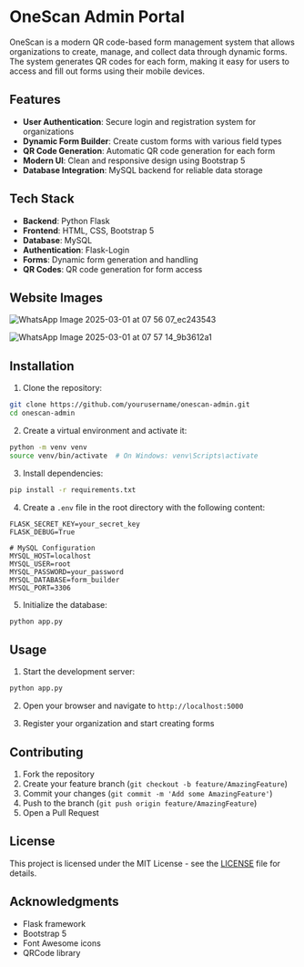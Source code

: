 # OneScan Admin Portal

OneScan is a modern QR code-based form management system that allows organizations to create, manage, and collect data through dynamic forms. The system generates QR codes for each form, making it easy for users to access and fill out forms using their mobile devices.

## Features

- **User Authentication**: Secure login and registration system for organizations
- **Dynamic Form Builder**: Create custom forms with various field types
- **QR Code Generation**: Automatic QR code generation for each form
- **Modern UI**: Clean and responsive design using Bootstrap 5
- **Database Integration**: MySQL backend for reliable data storage

## Tech Stack

- **Backend**: Python Flask
- **Frontend**: HTML, CSS, Bootstrap 5
- **Database**: MySQL
- **Authentication**: Flask-Login
- **Forms**: Dynamic form generation and handling
- **QR Codes**: QR code generation for form access

## Website Images

![WhatsApp Image 2025-03-01 at 07 56 07_ec243543](https://github.com/user-attachments/assets/5782ee4a-d6fe-4ba0-bdbd-e55d5ba2ffa3)

![WhatsApp Image 2025-03-01 at 07 57 14_9b3612a1](https://github.com/user-attachments/assets/3d7f4d81-7182-4725-bfe7-b553f2c447d0)


## Installation

1. Clone the repository:
```bash
git clone https://github.com/yourusername/onescan-admin.git
cd onescan-admin
```

2. Create a virtual environment and activate it:
```bash
python -m venv venv
source venv/bin/activate  # On Windows: venv\Scripts\activate
```

3. Install dependencies:
```bash
pip install -r requirements.txt
```

4. Create a `.env` file in the root directory with the following content:
```
FLASK_SECRET_KEY=your_secret_key
FLASK_DEBUG=True

# MySQL Configuration
MYSQL_HOST=localhost
MYSQL_USER=root
MYSQL_PASSWORD=your_password
MYSQL_DATABASE=form_builder
MYSQL_PORT=3306
```

5. Initialize the database:
```bash
python app.py
```

## Usage

1. Start the development server:
```bash
python app.py
```

2. Open your browser and navigate to `http://localhost:5000`

3. Register your organization and start creating forms

## Contributing

1. Fork the repository
2. Create your feature branch (`git checkout -b feature/AmazingFeature`)
3. Commit your changes (`git commit -m 'Add some AmazingFeature'`)
4. Push to the branch (`git push origin feature/AmazingFeature`)
5. Open a Pull Request

## License

This project is licensed under the MIT License - see the [LICENSE](LICENSE) file for details.

## Acknowledgments

- Flask framework
- Bootstrap 5
- Font Awesome icons
- QRCode library 
